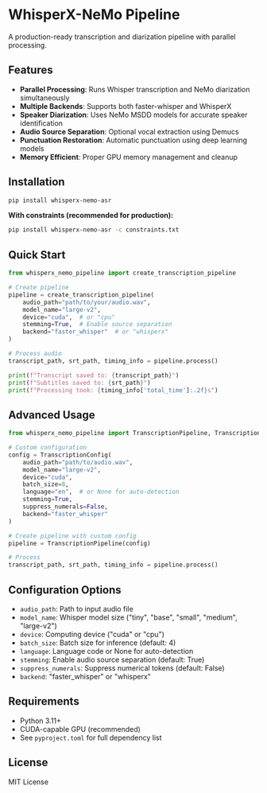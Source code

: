 # WhisperX-NeMo Pipeline

A production-ready transcription and diarization pipeline with parallel processing.

## Features

- **Parallel Processing**: Runs Whisper transcription and NeMo diarization simultaneously
- **Multiple Backends**: Supports both faster-whisper and WhisperX
- **Speaker Diarization**: Uses NeMo MSDD models for accurate speaker identification
- **Audio Source Separation**: Optional vocal extraction using Demucs
- **Punctuation Restoration**: Automatic punctuation using deep learning models
- **Memory Efficient**: Proper GPU memory management and cleanup

## Installation

```bash
pip install whisperx-nemo-asr
```

**With constraints (recommended for production):**
```bash
pip install whisperx-nemo-asr -c constraints.txt
```

## Quick Start

```python
from whisperx_nemo_pipeline import create_transcription_pipeline

# Create pipeline
pipeline = create_transcription_pipeline(
    audio_path="path/to/your/audio.wav",
    model_name="large-v2",
    device="cuda",  # or "cpu"
    stemming=True,  # Enable source separation
    backend="faster_whisper"  # or "whisperx"
)

# Process audio
transcript_path, srt_path, timing_info = pipeline.process()

print(f"Transcript saved to: {transcript_path}")
print(f"Subtitles saved to: {srt_path}")
print(f"Processing took: {timing_info['total_time']:.2f}s")
```

## Advanced Usage

```python
from whisperx_nemo_pipeline import TranscriptionPipeline, TranscriptionConfig

# Custom configuration
config = TranscriptionConfig(
    audio_path="path/to/audio.wav",
    model_name="large-v2",
    device="cuda",
    batch_size=8,
    language="en",  # or None for auto-detection
    stemming=True,
    suppress_numerals=False,
    backend="faster_whisper"
)

# Create pipeline with custom config
pipeline = TranscriptionPipeline(config)

# Process
transcript_path, srt_path, timing_info = pipeline.process()
```

## Configuration Options

- `audio_path`: Path to input audio file
- `model_name`: Whisper model size ("tiny", "base", "small", "medium", "large-v2")
- `device`: Computing device ("cuda" or "cpu")
- `batch_size`: Batch size for inference (default: 4)
- `language`: Language code or None for auto-detection
- `stemming`: Enable audio source separation (default: True)
- `suppress_numerals`: Suppress numerical tokens (default: False)
- `backend`: "faster_whisper" or "whisperx"

## Requirements

- Python 3.11+
- CUDA-capable GPU (recommended)
- See `pyproject.toml` for full dependency list

## License

MIT License